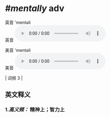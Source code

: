 # ***\#mentally*** adv
英音 'mentəli  
英音
<audio src="./media/mentally-B.aac" controls="controls"></audio>

美音 'mentəli  
美音
<audio src="./media/mentally.aac" controls="controls"></audio>



| 词频 3 |  

英文释义
---
### 1.*高义频：* **精神上；智力上**  


